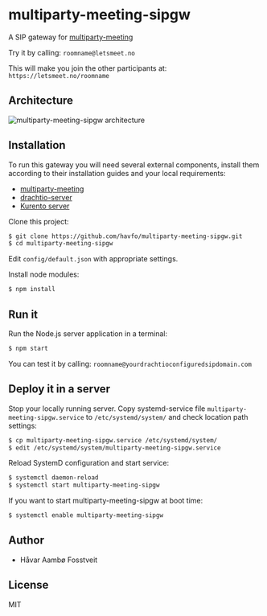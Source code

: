 # multiparty-meeting-sipgw

A SIP gateway for [multiparty-meeting](https://github.com/havfo/multiparty-meeting)

Try it by calling: `roomname@letsmeet.no`

This will make you join the other participants at: `https://letsmeet.no/roomname`

## Architecture
![multiparty-meeting-sipgw architecture](https://raw.githubusercontent.com/havfo/multiparty-meeting-sipgw/master/doc/multiparty-meeting-sipgw.png "multiparty-meeting-sipgw architecture")

## Installation

To run this gateway you will need several external components, install them according to their installation guides and your local requirements:
* [multiparty-meeting](https://github.com/havfo/multiparty-meeting)
* [drachtio-server](https://github.com/davehorton/drachtio-server)
* [Kurento server](https://doc-kurento.readthedocs.io/en/stable/user/installation.html)


Clone this project:

```bash
$ git clone https://github.com/havfo/multiparty-meeting-sipgw.git
$ cd multiparty-meeting-sipgw
```

Edit `config/default.json` with appropriate settings.

Install node modules:

```bash
$ npm install
```

## Run it

Run the Node.js server application in a terminal:

```bash
$ npm start
```

You can test it by calling: `roomname@yourdrachtioconfiguredsipdomain.com`

## Deploy it in a server

Stop your locally running server. Copy systemd-service file `multiparty-meeting-sipgw.service` to `/etc/systemd/system/` and check location path settings:

```bash
$ cp multiparty-meeting-sipgw.service /etc/systemd/system/
$ edit /etc/systemd/system/multiparty-meeting-sipgw.service
```

Reload SystemD configuration and start service:

```bash
$ systemctl daemon-reload
$ systemctl start multiparty-meeting-sipgw
```

If you want to start multiparty-meeting-sipgw at boot time:

```bash
$ systemctl enable multiparty-meeting-sipgw
```

## Author

* Håvar Aambø Fosstveit


## License

MIT


